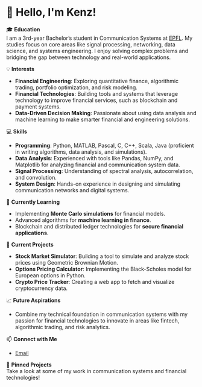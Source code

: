 # 👋 Hello, I'm Kenz!

🎓 **Education**  
I am a 3rd-year Bachelor’s student in Communication Systems at [EPFL](https://www.epfl.ch/). My studies focus on core areas like signal processing, networking, data science, and systems engineering. I enjoy solving complex problems and bridging the gap between technology and real-world applications.

💡 **Interests**  
- **Financial Engineering**: Exploring quantitative finance, algorithmic trading, portfolio optimization, and risk modeling.
- **Financial Technologies**: Building tools and systems that leverage technology to improve financial services, such as blockchain and payment systems.
- **Data-Driven Decision Making**: Passionate about using data analysis and machine learning to make smarter financial and engineering solutions.

💻 **Skills**  
- **Programming**: Python, MATLAB, Pascal, C, C++, Scala, Java (proficient in writing algorithms, data analysis, and simulations).
- **Data Analysis**: Experienced with tools like Pandas, NumPy, and Matplotlib for analyzing financial and communication system data.
- **Signal Processing**: Understanding of spectral analysis, autocorrelation, and convolution.
- **System Design**: Hands-on experience in designing and simulating communication networks and digital systems.

🔧 **Currently Learning**  
- Implementing **Monte Carlo simulations** for financial models.  
- Advanced algorithms for **machine learning in finance**.  
- Blockchain and distributed ledger technologies for **secure financial applications**.

🌱 **Current Projects**  
- **Stock Market Simulator**: Building a tool to simulate and analyze stock prices using Geometric Brownian Motion.  
- **Options Pricing Calculator**: Implementing the Black-Scholes model for European options in Python.  
- **Crypto Price Tracker**: Creating a web app to fetch and visualize cryptocurrency data.

📈 **Future Aspirations**  
- Combine my technical foundation in communication systems with my passion for financial technologies to innovate in areas like fintech, algorithmic trading, and risk analytics.

📫 **Connect with Me**  
- [Email](mailto:Kenzadr2002@gmail.com)

📂 **Pinned Projects**  
Take a look at some of my work in communication systems and financial technologies! 
